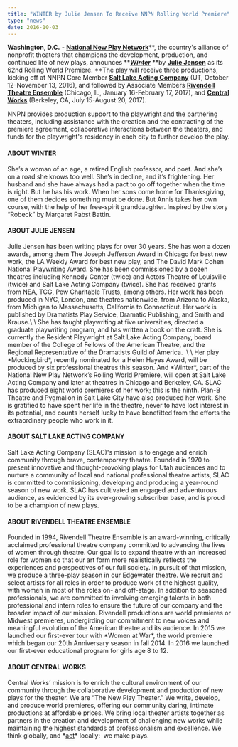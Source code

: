 ```yaml
---
title: "WINTER by Julie Jensen To Receive NNPN Rolling World Premiere"
type: "news"
date: 2016-10-03
---
```


<span class="lead-in">**Washington, D.C.** - <a href="http://nnpn.org/" rel="nofollow">**National New Play Network**</a>**, the country's alliance of nonprofit theaters that champions the development, production, and continued life of new plays, announces **<a href="https://newplayexchange.org/plays/63236/winter" rel="nofollow">***Winter***</a> **by **<a href="https://newplayexchange.org/users/7849/julie-jensen" rel="nofollow">**Julie Jensen**</a>** as its 62nd Rolling World Premiere. **The play will receive three productions, kicking off at NNPN Core Member <a href="http://saltlakeactingcompany.org/this-season/item/1153-winter" rel="nofollow">**Salt Lake Acting Company**</a> (UT, October 12-November 13, 2016), and followed by Associate Members <a href="http://rivendelltheatre.org/" rel="nofollow">**Rivendell Theatre Ensemble**</a> (Chicago, IL, January 16-February 17, 2017), and <a href="http://centralworks.org/" rel="nofollow">**Central Works**</a> (Berkeley, CA, July 15-August 20, 2017).</span>

NNPN provides production support to the playwright and the partnering theaters, including assistance with the creation and the contracting of the premiere agreement, collaborative interactions between the theaters, and funds for the playwright's residency in each city to further develop the play.

<h4>ABOUT WINTER</h4>
She’s a woman of an age, a retired English professor, and poet. And she’s on a road she knows too well. She’s in decline, and it’s frightening. Her husband and she have always had a pact to go off together when the time is right. But he has his work. When her sons come home for Thanksgiving, one of them decides something must be done. But Annis takes her own course, with the help of her free-spirit granddaughter. Inspired by the story “Robeck” by Margaret Pabst Battin.

<h4>ABOUT JULIE JENSEN</h4>
Julie Jensen has been writing plays for over 30 years. She has won a dozen awards, among them The Joseph Jefferson Award in Chicago for best new work, the LA Weekly Award for best new play, and The David Mark Cohen National Playwriting Award. She has been commissioned by a dozen theatres including Kennedy Center (twice) and Actors Theatre of Louisville (twice) and Salt Lake Acting Company (twice). She has received grants from NEA, TCG, Pew Charitable Trusts, among others. Her work has been produced in NYC, London, and theatres nationwide, from Arizona to Alaska, from Michigan to Massachusetts, California to Connecticut. Her work is published by Dramatists Play Service, Dramatic Publishing, and Smith and Krause.\
\
She has taught playwriting at five universities, directed a graduate playwriting program, and has written a book on the craft. She is currently the Resident Playwright at Salt Lake Acting Company, board member of the College of Fellows of the American Theatre, and the Regional Representative of the Dramatists Guild of America.  \
\
Her play *Mockingbird*, recently nominated for a Helen Hayes Award, will be produced by six professional theatres this season. And *Winter*, part of the National New Play Network’s Rolling World Premiere, will open at Salt Lake Acting Company and later at theatres in Chicago and Berkeley, CA. SLAC has produced eight world premieres of her work; this is the ninth. Plan-B Theatre and Pygmalion in Salt Lake City have also produced her work. She is gratified to have spent her life in the theatre, never to have lost interest in its potential, and counts herself lucky to have benefitted from the efforts the extraordinary people who work in it.

<h4>ABOUT SALT LAKE ACTING COMPANY</h4>
Salt Lake Acting Company (SLAC)'s mission is to engage and enrich community through brave, contemporary theatre. Founded in 1970 to present innovative and thought-provoking plays for Utah audiences and to nurture a community of local and national professional theatre artists, SLAC is committed to commissioning, developing and producing a year-round season of new work. SLAC has cultivated an engaged and adventurous audience, as evidenced by its ever-growing subscriber base, and is proud to be a champion of new plays.

<h4>ABOUT RIVENDELL THEATRE ENSEMBLE</h4>
Founded in 1994, Rivendell Theatre Ensemble is an award-winning, critically acclaimed professional theatre company committed to advancing the lives of women through theatre. Our goal is to expand theatre with an increased role for women so that our art form more realistically reflects the experiences and perspectives of our full society. In pursuit of that mission, we produce a three-play season in our Edgewater theatre. We recruit and select artists for all roles in order to produce work of the highest quality, with women in most of the roles on- and off-stage. In addition to seasoned professionals, we are committed to involving emerging talents in both professional and intern roles to ensure the future of our company and the broader impact of our mission. Rivendell productions are world premieres or Midwest premieres, undergirding our commitment to new voices and meaningful evolution of the American theatre and its audience. In 2015 we launched our first-ever tour with *Women at War*, the world premiere which began our 20th Anniversary season in fall 2014. In 2016 we launched our first-ever educational program for girls age 8 to 12.

<h4>ABOUT CENTRAL WORKS</h4>
Central Works’ mission is to enrich the cultural environment of our community through the collaborative development and production of new plays for the theater. We are “The New Play Theater.” We write, develop, and produce world premieres, offering our community daring, intimate productions at affordable prices. We bring local theater artists together as partners in the creation and development of challenging new works while maintaining the highest standards of professionalism and excellence. We think globally, and *<u>act</u>* locally:  we make plays.

